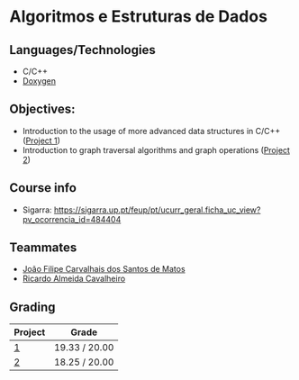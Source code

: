 # Algoritmos e Estruturas de Dados

## Languages/Technologies
- C/C++
- [Doxygen](https://www.doxygen.nl/)


## Objectives: 
- Introduction to the usage of more advanced data structures in C/C++ ([Project 1](https://github.com/gcosta0410/Y2S1-AED-Algoritmos-e-Estruturas-de-Dados/tree/main/P1%20-%20Gest%C3%A3o%20de%20informa%C3%A7%C3%A3o%20em%20uma%20companhia%20a%C3%A9rea))
- Introduction to graph traversal algorithms and graph operations ([Project 2](https://github.com/gcosta0410/Y2S1-AED-Algoritmos-e-Estruturas-de-Dados/tree/main/P2%20-%20Navega%C3%A7%C3%A3o%20nos%20transportes%20p%C3%BAblicos%20do%20Porto))

## Course info
- Sigarra: https://sigarra.up.pt/feup/pt/ucurr_geral.ficha_uc_view?pv_ocorrencia_id=484404

## Teammates
- [João Filipe Carvalhais dos Santos de Matos](https://github.com/jcarvalhaismatos)
- [Ricardo Almeida Cavalheiro](https://github.com/RicardoCavalheiro123)

## Grading

| Project | Grade |
| ------- | ----- |
| [1](https://github.com/gcosta0410/Y2S1-AED-Algoritmos-e-Estruturas-de-Dados/tree/main/P1%20-%20Gest%C3%A3o%20de%20informa%C3%A7%C3%A3o%20em%20uma%20companhia%20a%C3%A9rea) |  19.33 / 20.00 |
| [2](https://github.com/gcosta0410/Y2S1-AED-Algoritmos-e-Estruturas-de-Dados/tree/main/P2%20-%20Navega%C3%A7%C3%A3o%20nos%20transportes%20p%C3%BAblicos%20do%20Porto) |  18.25 / 20.00 |
